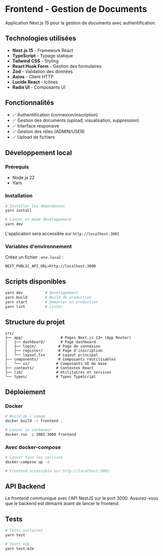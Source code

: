 # Frontend - Gestion de Documents

Application Next.js 15 pour la gestion de documents avec authentification.

## Technologies utilisées

- **Next.js 15** - Framework React
- **TypeScript** - Typage statique
- **Tailwind CSS** - Styling
- **React Hook Form** - Gestion des formulaires
- **Zod** - Validation des données
- **Axios** - Client HTTP
- **Lucide React** - Icônes
- **Radix UI** - Composants UI

## Fonctionnalités

- ✅ Authentification (connexion/inscription)
- ✅ Gestion des documents (upload, visualisation, suppression)
- ✅ Interface responsive
- ✅ Gestion des rôles (ADMIN/USER)
- ✅ Upload de fichiers

## Développement local

### Prérequis

- Node.js 22
- Yarn

### Installation

```bash
# Installer les dépendances
yarn install

# Lancer en mode développement
yarn dev
```

L'application sera accessible sur `http://localhost:3001`

### Variables d'environnement

Créez un fichier `.env.local` :

```env
NEXT_PUBLIC_API_URL=http://localhost:3000
```

## Scripts disponibles

```bash
yarn dev          # Développement
yarn build        # Build de production
yarn start        # Démarrer en production
yarn lint         # Linter
```

## Structure du projet

```
src/
├── app/                 # Pages Next.js 13+ (App Router)
│   ├── dashboard/       # Page dashboard
│   ├── login/          # Page de connexion
│   ├── register/       # Page d'inscription
│   └── layout.tsx      # Layout principal
├── components/         # Composants réutilisables
│   └── ui/            # Composants UI de base
├── contexts/          # Contextes React
├── lib/               # Utilitaires et services
└── types/             # Types TypeScript
```

## Déploiement

### Docker

```bash
# Build de l'image
docker build -t frontend .

# Lancer le conteneur
docker run -p 3001:3000 frontend
```

### Avec docker-compose

```bash
# Lancer tous les services
docker-compose up -d

# Frontend accessible sur http://localhost:3001
```

## API Backend

Le frontend communique avec l'API NestJS sur le port 3000. Assurez-vous que le backend est démarré avant de lancer le frontend.

## Tests

```bash
# Tests unitaires
yarn test

# Tests e2e
yarn test:e2e
```
